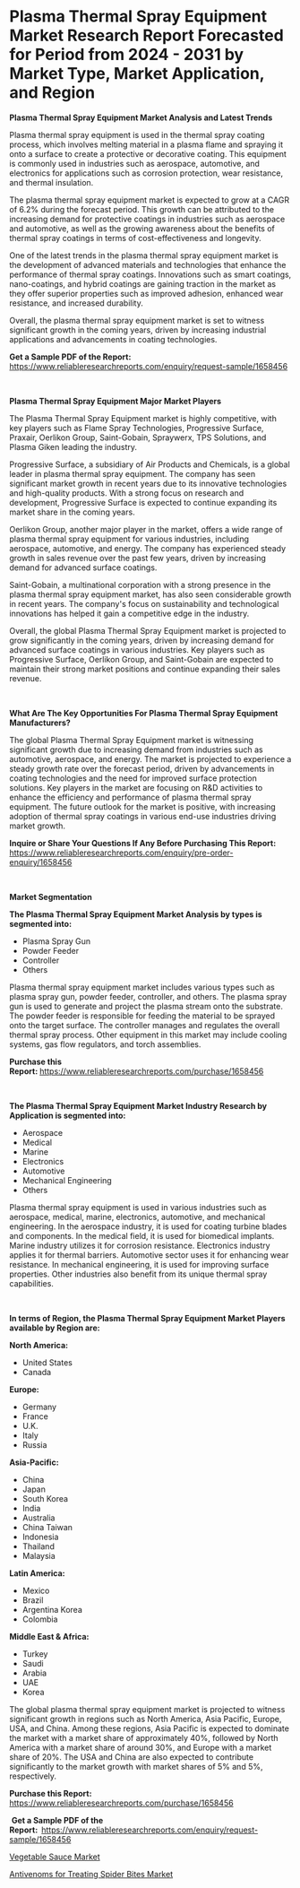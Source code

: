 <p><h1>Plasma Thermal Spray Equipment Market Research Report Forecasted for Period from 2024 -  2031 by Market Type, Market Application, and Region</h1></p><p><strong>Plasma Thermal Spray Equipment Market Analysis and Latest Trends</strong></p>
<p><p>Plasma thermal spray equipment is used in the thermal spray coating process, which involves melting material in a plasma flame and spraying it onto a surface to create a protective or decorative coating. This equipment is commonly used in industries such as aerospace, automotive, and electronics for applications such as corrosion protection, wear resistance, and thermal insulation.</p><p>The plasma thermal spray equipment market is expected to grow at a CAGR of 6.2% during the forecast period. This growth can be attributed to the increasing demand for protective coatings in industries such as aerospace and automotive, as well as the growing awareness about the benefits of thermal spray coatings in terms of cost-effectiveness and longevity.</p><p>One of the latest trends in the plasma thermal spray equipment market is the development of advanced materials and technologies that enhance the performance of thermal spray coatings. Innovations such as smart coatings, nano-coatings, and hybrid coatings are gaining traction in the market as they offer superior properties such as improved adhesion, enhanced wear resistance, and increased durability.</p><p>Overall, the plasma thermal spray equipment market is set to witness significant growth in the coming years, driven by increasing industrial applications and advancements in coating technologies.</p></p>
<p><strong>Get a Sample PDF of the Report:&nbsp;</strong> <a href="https://www.reliableresearchreports.com/enquiry/request-sample/1658456">https://www.reliableresearchreports.com/enquiry/request-sample/1658456</a></p>
<p>&nbsp;</p>
<p><strong>Plasma Thermal Spray Equipment Major Market Players</strong></p>
<p><p>The Plasma Thermal Spray Equipment market is highly competitive, with key players such as Flame Spray Technologies, Progressive Surface, Praxair, Oerlikon Group, Saint-Gobain, Spraywerx, TPS Solutions, and Plasma Giken leading the industry.</p><p>Progressive Surface, a subsidiary of Air Products and Chemicals, is a global leader in plasma thermal spray equipment. The company has seen significant market growth in recent years due to its innovative technologies and high-quality products. With a strong focus on research and development, Progressive Surface is expected to continue expanding its market share in the coming years.</p><p>Oerlikon Group, another major player in the market, offers a wide range of plasma thermal spray equipment for various industries, including aerospace, automotive, and energy. The company has experienced steady growth in sales revenue over the past few years, driven by increasing demand for advanced surface coatings.</p><p>Saint-Gobain, a multinational corporation with a strong presence in the plasma thermal spray equipment market, has also seen considerable growth in recent years. The company's focus on sustainability and technological innovations has helped it gain a competitive edge in the industry.</p><p>Overall, the global Plasma Thermal Spray Equipment market is projected to grow significantly in the coming years, driven by increasing demand for advanced surface coatings in various industries. Key players such as Progressive Surface, Oerlikon Group, and Saint-Gobain are expected to maintain their strong market positions and continue expanding their sales revenue.</p></p>
<p>&nbsp;</p>
<p><strong>What Are The Key Opportunities For Plasma Thermal Spray Equipment Manufacturers?</strong></p>
<p><p>The global Plasma Thermal Spray Equipment market is witnessing significant growth due to increasing demand from industries such as automotive, aerospace, and energy. The market is projected to experience a steady growth rate over the forecast period, driven by advancements in coating technologies and the need for improved surface protection solutions. Key players in the market are focusing on R&D activities to enhance the efficiency and performance of plasma thermal spray equipment. The future outlook for the market is positive, with increasing adoption of thermal spray coatings in various end-use industries driving market growth.</p></p>
<p><strong>Inquire or Share Your Questions If Any Before Purchasing This Report:</strong> <a href="https://www.reliableresearchreports.com/enquiry/pre-order-enquiry/1658456">https://www.reliableresearchreports.com/enquiry/pre-order-enquiry/1658456</a></p>
<p>&nbsp;</p>
<p><strong>Market Segmentation</strong></p>
<p><strong>The Plasma Thermal Spray Equipment Market Analysis by types is segmented into:</strong></p>
<p><ul><li>Plasma Spray Gun</li><li>Powder Feeder</li><li>Controller</li><li>Others</li></ul></p>
<p><p>Plasma thermal spray equipment market includes various types such as plasma spray gun, powder feeder, controller, and others. The plasma spray gun is used to generate and project the plasma stream onto the substrate. The powder feeder is responsible for feeding the material to be sprayed onto the target surface. The controller manages and regulates the overall thermal spray process. Other equipment in this market may include cooling systems, gas flow regulators, and torch assemblies.</p></p>
<p><strong>Purchase this Report:&nbsp;</strong><a href="https://www.reliableresearchreports.com/purchase/1658456">https://www.reliableresearchreports.com/purchase/1658456</a></p>
<p>&nbsp;</p>
<p><strong>The Plasma Thermal Spray Equipment Market Industry Research by Application is segmented into:</strong></p>
<p><ul><li>Aerospace</li><li>Medical</li><li>Marine</li><li>Electronics</li><li>Automotive</li><li>Mechanical Engineering</li><li>Others</li></ul></p>
<p><p>Plasma thermal spray equipment is used in various industries such as aerospace, medical, marine, electronics, automotive, and mechanical engineering. In the aerospace industry, it is used for coating turbine blades and components. In the medical field, it is used for biomedical implants. Marine industry utilizes it for corrosion resistance. Electronics industry applies it for thermal barriers. Automotive sector uses it for enhancing wear resistance. In mechanical engineering, it is used for improving surface properties. Other industries also benefit from its unique thermal spray capabilities.</p></p>
<p>&nbsp;</p>
<p><strong>In terms of Region, the Plasma Thermal Spray Equipment Market Players available by Region are:</strong></p>
<p>
    <p> <strong> North America: </strong>
        <ul>
            <li>United States</li>
            <li>Canada</li>
        </ul>
        </p> 
    <p> <strong> Europe: </strong>
        <ul>
            <li>Germany</li>
            <li>France</li>
            <li>U.K.</li>
            <li>Italy</li>
            <li>Russia</li>
        </ul>
        </p> 
    <p> <strong> Asia-Pacific: </strong>
        <ul>
            <li>China</li>
            <li>Japan</li>
            <li>South Korea</li>
            <li>India</li>
            <li>Australia</li>
            <li>China Taiwan</li>
            <li>Indonesia</li>
            <li>Thailand</li>
            <li>Malaysia</li>
        </ul>
        </p> 
    <p> <strong> Latin America: </strong>
        <ul>
            <li>Mexico</li>
            <li>Brazil</li>
            <li>Argentina Korea</li>
            <li>Colombia</li>
        </ul>
        </p> 
    <p> <strong> Middle East & Africa: </strong>
        <ul>
            <li>Turkey</li>
            <li>Saudi</li>
            <li>Arabia</li>
            <li>UAE</li>
            <li>Korea</li>
        </ul>
    </p>
    </p>
<p><p>The global plasma thermal spray equipment market is projected to witness significant growth in regions such as North America, Asia Pacific, Europe, USA, and China. Among these regions, Asia Pacific is expected to dominate the market with a market share of approximately 40%, followed by North America with a market share of around 30%, and Europe with a market share of 20%. The USA and China are also expected to contribute significantly to the market growth with market shares of 5% and 5%, respectively.</p></p>
<p><strong>Purchase this Report: </strong><a href="https://www.reliableresearchreports.com/purchase/1658456">https://www.reliableresearchreports.com/purchase/1658456</a></p>
<p>&nbsp;<strong>Get a Sample PDF of the Report:&nbsp;&nbsp;</strong><a href="https://www.reliableresearchreports.com/enquiry/request-sample/1658456">https://www.reliableresearchreports.com/enquiry/request-sample/1658456</a></p>
<p><strong></strong></p>
<p><p><a href="https://issuu.com/reportprime-2/docs/vegetable-sauce-market-size-2030.pptx">Vegetable Sauce Market</a></p><p><a href="https://issuu.com/reportprime-2/docs/antivenoms-for-treating-spider-bites-market-size-2">Antivenoms for Treating Spider Bites Market</a></p></p>